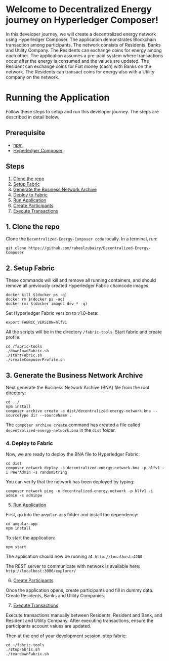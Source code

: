 # Welcome to Decentralized Energy journey on Hyperledger Composer!

In this developer journey, we will create a decentralized energy network using Hyperledger Composer.  The application demonstrates Blockchain transaction among participants.  The network consists of Residents, Banks and Utility Company.  The Residents can exchange coins for energy among each other.  The application assumes a pre-paid system where transactions occur after the energy is consumed and the values are updated.  The Resident can exchange coins for Fiat money (cash) with Banks on the network.  The Residents can transact coins for energy also with a Utility company on the network. 

# Running the Application
Follow these steps to setup and run this developer journey. The steps are described in detail below.

## Prerequisite
- [npm](https://www.npmjs.com/)
- [Hyperledger Composer](https://www.python.org/downloads/)


## Steps
1. [Clone the repo](#1-clone-the-repo)
2. [Setup Fabric](#2-setup-fabric)
3. [Generate the Business Network Archive](#3-generate-the-business-network-archive)
4. [Deploy to Fabric](#4-deploy-to-fabric)
5. [Run Application](#5-run-applications)
6. [Create Participants](#6-create-participants)
7. [Execute Transactions](#7-execute-transactions)

## 1. Clone the repo

Clone the `Decentralized-Energy-Composer code` locally. In a terminal, run:

`git clone https://github.com/raheelzubairy/Decentralized-Energy-Composer`

## 2. Setup Fabric

These commands will kill and remove all running containers, and should remove all previously created Hyperledger Fabric chaincode images:

```none
docker kill $(docker ps -q)
docker rm $(docker ps -aq)
docker rmi $(docker images dev-* -q)
```

Set Hyperledger Fabric version to v1.0-beta: 

`export FABRIC_VERSION=hlfv1`

All the scripts will be in the directory `/fabric-tools`.  Start fabric and create profile:

```
cd /fabric-tools
./downloadFabric.sh
./startFabric.sh
./createComposerProfile.sh
```


## 3. Generate the Business Network Archive

Next generate the Business Network Archive (BNA) file from the root directory:

```
cd ../
npm install
composer archive create -a dist/decentralized-energy-network.bna --sourceType dir --sourceName .
```

The `composer archive create` command has created a file called `decentralized-energy-network.bna` in the `dist` folder.


### 4. Deploy to Fabric

Now, we are ready to deploy the BNA file to Hyperledger Fabric:

```
cd dist
composer network deploy -a decentralized-energy-network.bna -p hlfv1 -i PeerAdmin -s randomString
```

You can verify that the network has been deployed by typing:

```
composer network ping -n decentralized-energy-network -p hlfv1 -i admin -s adminpw
```

5. [Run Application](#5-run-applications)

First, go into the `angular-app` folder and install the dependency:

```
cd angular-app
npm install
```

To start the application:
```
npm start
```

The application should now be running at:
`http://localhost:4200`

The REST server to communicate with network is available here:
`http://localhost:3000/explorer/`


6. [Create Participants](#6-create-participants)

Once the application opens, create participants and fill in dummy data.  Create Residents, Banks and Utility Companies.


7. [Execute Transactions](#7-execute-transactions)

Execute transactions manually between Residents, Resident and Bank, and Resident and Utility Company.  After executing transactions, ensure the participants account values are updated.

Then at the end of your development session, stop fabric:

```
cd ~/fabric-tools
./stopFabric.sh
./teardownFabric.sh
```
